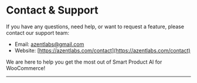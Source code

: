 # Contact & Support

If you have any questions, need help, or want to request a feature, please contact our support team:

- Email: azentlabs@gmail.com
- Website: [https://azentlabs.com/contact](https://azentlabs.com/contact)

We are here to help you get the most out of Smart Product AI for WooCommerce!

---
